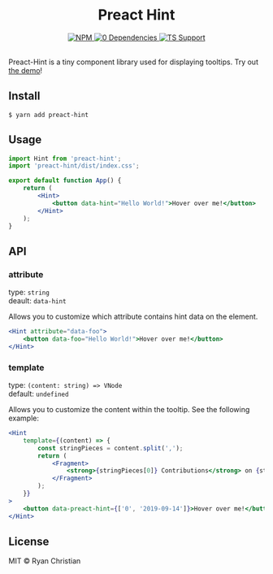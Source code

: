 <h1 align="center">Preact Hint</h1>

<div align="center">
    <a href="https://github.com/rschristian/preact-hint/blob/master/LICENSE">
        <img
           alt="NPM"
           src="https://img.shields.io/npm/l/preact-hint?color=blue"
         />
    </a>
    <a href="https://npmjs.org/package/preact-hint">
        <img 
           alt="0 Dependencies"
           src="https://img.shields.io/david/rschristian/preact-hint?color=blue"
         />
    </a>
    <a href="https://npmjs.org/package/preact-hint">
        <img
            alt="TS Support"
            src="https://img.shields.io/npm/types/preact-hint"
        />
    </a>
</div>

<br />

Preact-Hint is a tiny component library used for displaying tooltips. Try out [the demo](https://preact-hint.rschristian.dev/)!

## Install

```
$ yarn add preact-hint
```

## Usage

```jsx
import Hint from 'preact-hint';
import 'preact-hint/dist/index.css';

export default function App() {
    return (
        <Hint>
            <button data-hint="Hello World!">Hover over me!</button>
        </Hint>
    );
}
```

## API

### attribute

type: `string`<br/>
deault: `data-hint`

Allows you to customize which attribute contains hint data on the element.

```jsx
<Hint attribute="data-foo">
    <button data-foo="Hello World!">Hover over me!</button>
</Hint>
```

### template

type: `(content: string) => VNode`<br/>
default: `undefined`

Allows you to customize the content within the tooltip. See the following example:

```jsx
<Hint
    template={(content) => {
        const stringPieces = content.split(',');
        return (
            <Fragment>
                <strong>{stringPieces[0]} Contributions</strong> on {stringPieces[1]}
            </Fragment>
        );
    }}
>
    <button data-preact-hint={['0', '2019-09-14']}>Hover over me!</button>
</Hint>
```

## License

MIT © Ryan Christian
